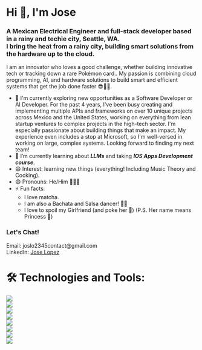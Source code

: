 <h1 align="left">Hi 👋, I'm Jose</h1>
<h3 align="left"><strong>A Mexican Electrical Engineer and full-stack developer based in a rainy and techie city, Seattle, WA.</strong><br>
I bring the heat from a rainy city, building smart solutions from the hardware up to the cloud.
</h3>

I am an innovator who loves a good challenge, whether building innovative tech or tracking down a rare Pokémon card.. My passion is combining cloud programming, AI, and hardware solutions to build smart and efficient systems that get the job done faster 😎🤖🦾.

- 🔭 I'm currently exploring new opportunities as a Software Developer or AI Developer. For the past 4 years, I've been busy creating and implementing multiple APIs and frameworks on over 10 unique projects across Mexico and the United States, working on everything from lean startup ventures to complex projects in the high-tech sector.
  I'm especially passionate about building things that make an impact. My experience even includes a stop at Microsoft, so I'm well-versed in working on large, complex systems. Looking forward to finding my next team!
- 🌱 I’m currently learning about ***LLMs*** and taking ***IOS Apps Development course***.
- 😄 Interest: learning new things (everything! Including Music Theory and Cooking).
- 😄 Pronouns: He/Him 💁🏻‍♂️
- ⚡ Fun facts: 
   - I love matcha. 
   - I am also a Bachata and Salsa dancer! 🕺🏻
   - I love to spoil my Girlfriend (and poke her 👀) (P.S. Her name means Princess 👸)

<h3 align="left">Let's Chat!</h3>
<p align="left">
Email: joslo2345contact@gmail.com<br>
LinkedIn: <a href="https://www.linkedin.com/in/jose-lopez23/">Jose Lopez</a>
</p>
<h1>🛠️ Technologies and Tools:</h1>

![](https://img.shields.io/badge/Programming_Languages-C,_C++,_Python,_Javascript-blue)<br>
![](https://img.shields.io/badge/Frameworks-Vue.js,_Angular,_Django,_Flask,_FastAPI,_Node.js,_Express.js-blue)<br>
![](https://img.shields.io/badge/Databases-MongoBD,_MySQL-blue)<br>
![](https://img.shields.io/badge/Testing-Selenium,_Postman,_Jest.js-blue)<br>
![](https://img.shields.io/badge/Cloud_Services-AWS,_Azure,_Google_Cloud-blue)<br>
![](https://img.shields.io/badge/Software-Git,_Shell_Scripting-blue)<br>
![](https://img.shields.io/badge/Others-Arduino,_MatLab,_OpenCV-blue)<br>
![](https://img.shields.io/badge/Operating_Systems-Linux,_MacOS,_Windows-blue)<br>



<!--
**joslo2345/joslo2345** is a ✨ _special_ ✨ repository because its `README.md` (this file) appears on your GitHub profile.

Here are some ideas to get you started:

- 🔭 I’m currently working on ...
- 🌱 I’m currently learning ...
- 👯 I’m looking to collaborate on ...
- 🤔 I’m looking for help with ...
- 💬 Ask me about ...
- 📫 How to reach me: ...
- 😄 Pronouns: ...
- ⚡ Fun fact: ...
-->
